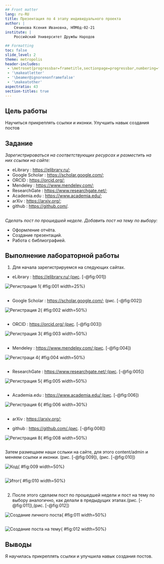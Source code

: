 ```yaml
---
## Front matter
lang: ru-RU
title: Презентация по 4 этапу индивидуального проекта
author: |
	Сячинова Ксения Ивановна, НПМбд-02-21
institute: |
	Российский Университет Дружбы Народов

## Formatting
toc: false
slide_level: 2
theme: metropolis
header-includes: 
 - \metroset{progressbar=frametitle,sectionpage=progressbar,numbering=fraction}
 - '\makeatletter'
 - '\beamer@ignorenonframefalse'
 - '\makeatother'
aspectratio: 43
section-titles: true
---
```


## Цель работы

Научиться прикреплять ссылки и иконки. Улучшить навык создания постов 

## Задание

 *Зарегистрироваться на соответствующих ресурсах и разместить на них ссылки на сайте:*
 
- eLibrary : https://elibrary.ru/;
- Google Scholar : https://scholar.google.com/;
- ORCID : https://orcid.org/;
- Mendeley : https://www.mendeley.com/;
- ResearchGate : https://www.researchgate.net/;
- Academia.edu : https://www.academia.edu/;
- arXiv : https://arxiv.org/;
- github : https://github.com/.

##

*Сделать пост по прошедшей неделе.*
*Добавить пост на тему по выбору:*
- Оформление отчёта.
- Создание презентаций.
- Работа с библиографией.


## Выполнение лабораторной работы

1.  Для начала зарегистрируемся на следующих сайтах.
   - eLibrary : https://elibrary.ru/;(рис. [-@fig:001])
   
![Регистрация 1](image/1.png){ #fig:001 width=25%}

##

   - Google Scholar : https://scholar.google.com/; (рис. [-@fig:002])

![Регистрация 2](image/2.png){ #fig:002 width=50%}

##

   - ORCID : https://orcid.org/;(рис. [-@fig:003])
   
![Регистрация 3](image/3.png){ #fig:003 width=50%}

##

   - Mendeley : https://www.mendeley.com/;(рис. [-@fig:004])
   
![Регистраци 4](image/4.png){ #fig:004 width=50%}

##

   - ResearchGate : https://www.researchgate.net/;(рис. [-@fig:005])
   
![Регистрация 5](image/5.png){ #fig:005 width=50%}

##

   - Academia.edu : https://www.academia.edu/;(рис. [-@fig:006])
   
![Регистрация 6](image/6.png){ #fig:006 width=30%}

##

   - arXiv : https://arxiv.org/;
   
   - github : https://github.com/.(рис. [-@fig:008])
   
![Регистрация 8](image/8.png){ #fig:008 width=50%}

##

Затем размещаем наши сслыки на сайте, для этого content/admin и меняем ссылки и иконки. (рис. [-@fig:009]), (рис. [-@fig:010])

![Код](image/9.png){ #fig:009 width=50%}

##

![Итог](image/10.png){ #fig:010 width=50%}

##

2. После этого сделаем пост по прошедшей недели и пост на тему по выбору аналогично, как делали в предыдущих этапах.(рис. [-@fig:011]),(рис. [-@fig:012])

![Создание личного поста](image/11.png){ #fig:011 width=50%}

##

![Создание поста на тему](image/12.png){ #fig:012 width=50%}

## Выводы

Я научилась прикреплять ссылки и улучшила навык создания постов.
